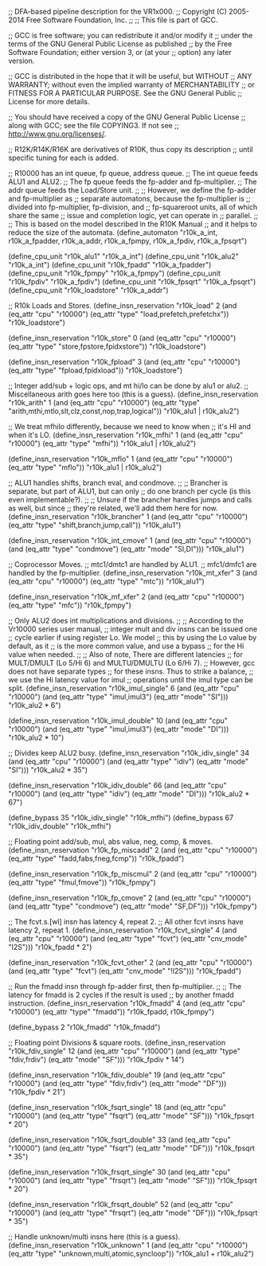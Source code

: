 ;; DFA-based pipeline description for the VR1x000.
;;   Copyright (C) 2005-2014 Free Software Foundation, Inc.
;;
;; This file is part of GCC.

;; GCC is free software; you can redistribute it and/or modify it
;; under the terms of the GNU General Public License as published
;; by the Free Software Foundation; either version 3, or (at your
;; option) any later version.

;; GCC is distributed in the hope that it will be useful, but WITHOUT
;; ANY WARRANTY; without even the implied warranty of MERCHANTABILITY
;; or FITNESS FOR A PARTICULAR PURPOSE.  See the GNU General Public
;; License for more details.

;; You should have received a copy of the GNU General Public License
;; along with GCC; see the file COPYING3.  If not see
;; <http://www.gnu.org/licenses/>.


;; R12K/R14K/R16K are derivatives of R10K, thus copy its description
;; until specific tuning for each is added.

;; R10000 has an int queue, fp queue, address queue.
;; The int queue feeds ALU1 and ALU2.
;; The fp queue feeds the fp-adder and fp-multiplier.
;; The addr queue feeds the Load/Store unit.
;;
;; However, we define the fp-adder and fp-multiplier as
;; separate automatons, because the fp-multiplier is
;; divided into fp-multiplier, fp-division, and
;; fp-squareroot units, all of which share the same
;; issue and completion logic, yet can operate in
;; parallel.
;;
;; This is based on the model described in the R10K Manual
;; and it helps to reduce the size of the automata.
(define_automaton "r10k_a_int, r10k_a_fpadder, r10k_a_addr,
                   r10k_a_fpmpy, r10k_a_fpdiv, r10k_a_fpsqrt")

(define_cpu_unit "r10k_alu1" "r10k_a_int")
(define_cpu_unit "r10k_alu2" "r10k_a_int")
(define_cpu_unit "r10k_fpadd" "r10k_a_fpadder")
(define_cpu_unit "r10k_fpmpy" "r10k_a_fpmpy")
(define_cpu_unit "r10k_fpdiv" "r10k_a_fpdiv")
(define_cpu_unit "r10k_fpsqrt" "r10k_a_fpsqrt")
(define_cpu_unit "r10k_loadstore" "r10k_a_addr")


;; R10k Loads and Stores.
(define_insn_reservation "r10k_load" 2
  (and (eq_attr "cpu" "r10000")
       (eq_attr "type" "load,prefetch,prefetchx"))
  "r10k_loadstore")

(define_insn_reservation "r10k_store" 0
  (and (eq_attr "cpu" "r10000")
       (eq_attr "type" "store,fpstore,fpidxstore"))
  "r10k_loadstore")

(define_insn_reservation "r10k_fpload" 3
  (and (eq_attr "cpu" "r10000")
       (eq_attr "type" "fpload,fpidxload"))
  "r10k_loadstore")


;; Integer add/sub + logic ops, and mt hi/lo can be done by alu1 or alu2.
;; Miscellaneous arith goes here too (this is a guess).
(define_insn_reservation "r10k_arith" 1
  (and (eq_attr "cpu" "r10000")
       (eq_attr "type" "arith,mthi,mtlo,slt,clz,const,nop,trap,logical"))
  "r10k_alu1 | r10k_alu2")

;; We treat mfhilo differently, because we need to know when
;; it's HI and when it's LO.
(define_insn_reservation "r10k_mfhi" 1
  (and (eq_attr "cpu" "r10000")
       (eq_attr "type" "mfhi"))
  "r10k_alu1 | r10k_alu2")

(define_insn_reservation "r10k_mflo" 1
  (and (eq_attr "cpu" "r10000")
       (eq_attr "type" "mflo"))
  "r10k_alu1 | r10k_alu2")


;; ALU1 handles shifts, branch eval, and condmove.
;;
;; Brancher is separate, but part of ALU1, but can only
;; do one branch per cycle (is this even implementable?).
;;
;; Unsure if the brancher handles jumps and calls as well, but since
;; they're related, we'll add them here for now.
(define_insn_reservation "r10k_brancher" 1
  (and (eq_attr "cpu" "r10000")
       (eq_attr "type" "shift,branch,jump,call"))
  "r10k_alu1")

(define_insn_reservation "r10k_int_cmove" 1
  (and (eq_attr "cpu" "r10000")
       (and (eq_attr "type" "condmove")
            (eq_attr "mode" "SI,DI")))
  "r10k_alu1")


;; Coprocessor Moves.
;; mtc1/dmtc1 are handled by ALU1.
;; mfc1/dmfc1 are handled by the fp-multiplier.
(define_insn_reservation "r10k_mt_xfer" 3
  (and (eq_attr "cpu" "r10000")
       (eq_attr "type" "mtc"))
  "r10k_alu1")

(define_insn_reservation "r10k_mf_xfer" 2
  (and (eq_attr "cpu" "r10000")
       (eq_attr "type" "mfc"))
  "r10k_fpmpy")


;; Only ALU2 does int multiplications and divisions.
;;
;; According to the Vr10000 series user manual,
;; integer mult and div insns can be issued one
;; cycle earlier if using register Lo.  We model
;; this by using the Lo value by default, as it
;; is the more common value, and use a bypass
;; for the Hi value when needed.
;;
;; Also of note, There are different latencies
;; for MULT/DMULT (Lo 5/Hi 6) and MULTU/DMULTU (Lo 6/Hi 7).
;; However, gcc does not have separate types
;; for these insns.  Thus to strike a balance,
;; we use the Hi latency value for imul
;; operations until the imul type can be split.
(define_insn_reservation "r10k_imul_single" 6
  (and (eq_attr "cpu" "r10000")
       (and (eq_attr "type" "imul,imul3")
            (eq_attr "mode" "SI")))
  "r10k_alu2 * 6")

(define_insn_reservation "r10k_imul_double" 10
  (and (eq_attr "cpu" "r10000")
       (and (eq_attr "type" "imul,imul3")
            (eq_attr "mode" "DI")))
  "r10k_alu2 * 10")

;; Divides keep ALU2 busy.
(define_insn_reservation "r10k_idiv_single" 34
  (and (eq_attr "cpu" "r10000")
       (and (eq_attr "type" "idiv")
            (eq_attr "mode" "SI")))
  "r10k_alu2 * 35")

(define_insn_reservation "r10k_idiv_double" 66
  (and (eq_attr "cpu" "r10000")
       (and (eq_attr "type" "idiv")
            (eq_attr "mode" "DI")))
  "r10k_alu2 * 67")

(define_bypass 35 "r10k_idiv_single" "r10k_mfhi")
(define_bypass 67 "r10k_idiv_double" "r10k_mfhi")


;; Floating point add/sub, mul, abs value, neg, comp, & moves.
(define_insn_reservation "r10k_fp_miscadd" 2
  (and (eq_attr "cpu" "r10000")
       (eq_attr "type" "fadd,fabs,fneg,fcmp"))
  "r10k_fpadd")

(define_insn_reservation "r10k_fp_miscmul" 2
  (and (eq_attr "cpu" "r10000")
       (eq_attr "type" "fmul,fmove"))
  "r10k_fpmpy")

(define_insn_reservation "r10k_fp_cmove" 2
  (and (eq_attr "cpu" "r10000")
       (and (eq_attr "type" "condmove")
            (eq_attr "mode" "SF,DF")))
  "r10k_fpmpy")


;; The fcvt.s.[wl] insn has latency 4, repeat 2.
;; All other fcvt insns have latency 2, repeat 1.
(define_insn_reservation "r10k_fcvt_single" 4
  (and (eq_attr "cpu" "r10000")
       (and (eq_attr "type" "fcvt")
            (eq_attr "cnv_mode" "I2S")))
  "r10k_fpadd * 2")

(define_insn_reservation "r10k_fcvt_other" 2
  (and (eq_attr "cpu" "r10000")
       (and (eq_attr "type" "fcvt")
            (eq_attr "cnv_mode" "!I2S")))
  "r10k_fpadd")


;; Run the fmadd insn through fp-adder first, then fp-multiplier.
;;
;; The latency for fmadd is 2 cycles if the result is used
;; by another fmadd instruction.
(define_insn_reservation "r10k_fmadd" 4
  (and (eq_attr "cpu" "r10000")
       (eq_attr "type" "fmadd"))
  "r10k_fpadd, r10k_fpmpy")

(define_bypass 2 "r10k_fmadd" "r10k_fmadd")


;; Floating point Divisions & square roots.
(define_insn_reservation "r10k_fdiv_single" 12
  (and (eq_attr "cpu" "r10000")
       (and (eq_attr "type" "fdiv,frdiv")
            (eq_attr "mode" "SF")))
  "r10k_fpdiv * 14")

(define_insn_reservation "r10k_fdiv_double" 19
  (and (eq_attr "cpu" "r10000")
       (and (eq_attr "type" "fdiv,frdiv")
            (eq_attr "mode" "DF")))
  "r10k_fpdiv * 21")

(define_insn_reservation "r10k_fsqrt_single" 18
  (and (eq_attr "cpu" "r10000")
       (and (eq_attr "type" "fsqrt")
            (eq_attr "mode" "SF")))
  "r10k_fpsqrt * 20")

(define_insn_reservation "r10k_fsqrt_double" 33
  (and (eq_attr "cpu" "r10000")
       (and (eq_attr "type" "fsqrt")
            (eq_attr "mode" "DF")))
  "r10k_fpsqrt * 35")

(define_insn_reservation "r10k_frsqrt_single" 30
  (and (eq_attr "cpu" "r10000")
       (and (eq_attr "type" "frsqrt")
            (eq_attr "mode" "SF")))
  "r10k_fpsqrt * 20")

(define_insn_reservation "r10k_frsqrt_double" 52
  (and (eq_attr "cpu" "r10000")
       (and (eq_attr "type" "frsqrt")
            (eq_attr "mode" "DF")))
  "r10k_fpsqrt * 35")


;; Handle unknown/multi insns here (this is a guess).
(define_insn_reservation "r10k_unknown" 1
  (and (eq_attr "cpu" "r10000")
       (eq_attr "type" "unknown,multi,atomic,syncloop"))
  "r10k_alu1 + r10k_alu2")
